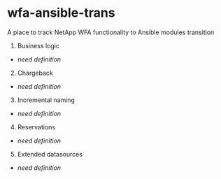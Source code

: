 # wfa-ansible-trans
A place to track NetApp WFA functionality to Ansible modules transition

1. Business logic
  * *need definition*

2. Chargeback
  * *need definition*

3. Incremental naming
  * *need definition*

4. Reservations
  * *need definition*

5. Extended datasources 
  * *need definition*
